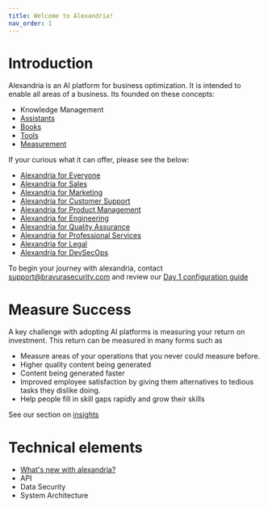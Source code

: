 ```yaml
---
title: Welcome to Alexandria!
nav_order: 1
---
```


# Introduction 

Alexandria is an AI platform for business optimization. It is intended to enable all areas of a business. Its founded on these concepts:

* Knowledge Management
* [Assistants](assistants/intro)
* [Books](books/intro)
* [Tools](tools/intro)
* [Measurement](insights/intro)

If your curious what it can offer, please see the below:

* [Alexandria for Everyone](general/intro)
* [Alexandria for Sales](sales/intro)
* [Alexandria for Marketing](marketing/intro)
* [Alexandria for Customer Support](cs/intro)
* [Alexandria for Product Management](product/intro)
* [Alexandria for Engineering](engineering/intro)
* [Alexandria for Quality Assurance](qa/intro)
* [Alexandria for Professional Services](ps/intro)
* [Alexandria for Legal](legal/intro)
* [Alexandria for DevSecOps](devsecops/intro)

To begin your journey with alexandria, contact support@bravurasecurity.com and review our [Day 1 configuration guide](configuration/day-1-configuration)

# Measure Success

A key challenge with adopting AI platforms is measuring your return on investment. This return can be measured in many forms such as

* Measure areas of your operations that you never could measure before.
* Higher quality content being generated
* Content being generated faster
* Improved employee satisfaction by giving them alternatives to tedious tasks they dislike doing.
* Help people fill in skill gaps rapidly and grow their skills

See our section on [insights](insights/intro)

# Technical elements

* [What's new with alexandria?](whats-new/intro)
* API
* Data Security
* System Architecture